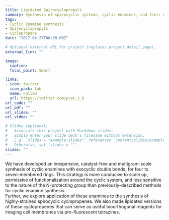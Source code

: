 ```yaml
---
title: Lipidated Spirocyclopropyls
summary: Synthesis of spirocyclic systems, cyclic enamines, and their conjugation to lipids
tags:
- Cyclic Enamine synthesis
- Spirocyclopropyls
- Cyclopropene
date: "2017-04-27T00:00:00Z"

# Optional external URL for project (replaces project detail page).
external_link: ""

image:
  caption:
  focal_point: Smart

links:
- icon: twitter
  icon_pack: fab
  name: Follow
  url: https://twitter.com/prat_i_k
url_code: ""
url_pdf: ""
url_slides: ""
url_video: ""

# Slides (optional).
#   Associate this project with Markdown slides.
#   Simply enter your slide deck's filename without extension.
#   E.g. `slides = "example-slides"` references `content/slides/example-slides.md`.
#   Otherwise, set `slides = ""`.
slides: ""
---
```


We have developed an inexpensive, catalyst-free and multigram-scale synthesis of cyclic enamines with exocyclic double bonds, for four to seven-membered rings. This strategy is more conducive to scale up, permissive of functionalization around the cyclic system, and less sensitive to the nature of the N-protecting group than previously-described methods for cyclic enamine synthesis. <br>
Further, we explore application of these enamines to the synthesis of highly-strained spirocyclic cyclopropenes. We also made lipidated versions of these cyclopropenes that can serve as useful bioorthogonal reagents for imaging cell membranes via pro-fluorescent tetrazines.
